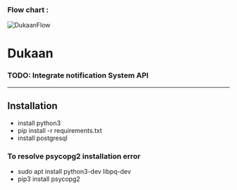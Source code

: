 ### Flow chart : 

![DukaanFlow](https://user-images.githubusercontent.com/56407566/137620074-45ccfae0-3edb-44d9-afcf-ec40c34f509a.png)

# Dukaan

### TODO: Integrate notification System API

<hr>

## Installation
- install python3
- pip install -r requirements.txt
- install postgresql
### To resolve psycopg2 installation error
- sudo apt install python3-dev libpq-dev
- pip3 install psycopg2
